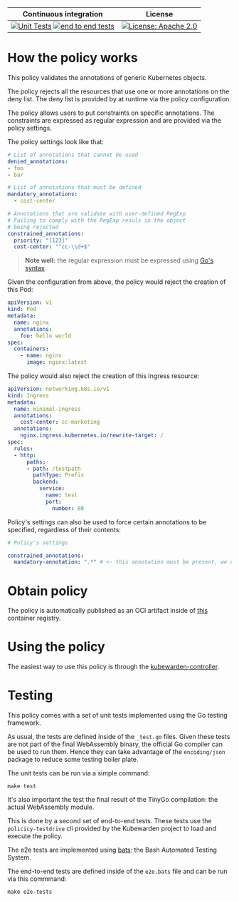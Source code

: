  Continuous integration | License
 -----------------------|--------
[![Unit Tests](https://github.com/kubewarden/safe-annotations-policy/actions/workflows/unit-tests.yml/badge.svg)](https://github.com/kubewarden/safe-annotations-policy/actions/workflows/unit-tests.yml) [![end to end tests](https://github.com/kubewarden/safe-annotations-policy/actions/workflows/e2e-tests.yml/badge.svg)](https://github.com/kubewarden/safe-annotations-policy/actions/workflows/e2e-tests.yml) | [![License: Apache 2.0](https://img.shields.io/badge/License-Apache2.0-brightgreen.svg)](https://opensource.org/licenses/Apache-2.0)

# How the policy works

This policy validates the annotations of generic Kubernetes objects.

The policy rejects all the resources that use one or more annotations on the
deny list. The deny list is provided by at runtime via the policy configuration.

The policy allows users to put constraints on specific annotations. The constraints
are expressed as regular expression and are provided via the policy settings.

The policy settings look like that:

```yaml
# List of annotations that cannot be used
denied_annotations:
- foo
- bar

# List of annotations that must be defined
mandatory_annotations:
  - cost-center

# Annotations that are validate with user-defined RegExp
# Failing to comply with the RegExp resuls in the object
# being rejected
constrained_annotations:
  priority: "[123]"
  cost-center: "^cc-\\d+$"
```

> **Note well:** the regular expression must be expressed
> using [Go's syntax](https://golang.org/pkg/regexp/syntax/).

Given the configuration from above, the policy would reject the creation
of this Pod:

```yaml
apiVersion: v1
kind: Pod
metadata:
  name: nginx
  annotations:
    foo: hello world
spec:
  containers:
    - name: nginx
      image: nginx:latest
```

The policy would also reject the creation of this Ingress resource:

```yaml
apiVersion: networking.k8s.io/v1
kind: Ingress
metadata:
  name: minimal-ingress
  annotations:
    cost-center: cc-marketing
  annotations:
    nginx.ingress.kubernetes.io/rewrite-target: /
spec:
  rules:
  - http:
      paths:
      - path: /testpath
        pathType: Prefix
        backend:
          service:
            name: test
            port:
              number: 80
```

Policy's settings can also be used to force certain annotations to be specified,
regardless of their contents:

```yaml
# Policy's settings

constrained_annotations:
  mandatory-annotation: ".*" # <- this annotation must be present, we don't care about its value
```

# Obtain policy

The policy is automatically published as an OCI artifact inside of
[this](https://github.com/orgs/kubewarden/packages/container/package/policies%2Fsafe-annotations)
container registry.

# Using the policy

The easiest way to use this policy is through the [kubewarden-controller](https://github.com/kubewarden/kubewarden-controller).

# Testing

This policy comes with a set of unit tests implemented using the Go testing
framework.

As usual, the tests are defined inside of the `_test.go` files. Given these
tests are not part of the final WebAssembly binary, the official Go compiler
can be used to run them. Hence they can take advantage of the `encoding/json`
package to reduce some testing boiler plate.

The unit tests can be run via a simple command:

```shell
make test
```

It's also important the test the final result of the TinyGo compilation:
the actual WebAssembly module.

This is done by a second set of end-to-end tests. These tests use the
`policicy-testdrive` cli provided by the Kubewarden project to load and execute
the policy.

The e2e tests are implemented using [bats](https://github.com/sstephenson/bats):
the Bash Automated Testing System.

The end-to-end tests are defined inside of the `e2e.bats` file and can
be run via this commmand:

```shell
make e2e-tests
```
